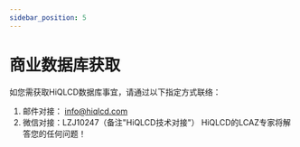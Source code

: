 ```yaml
---
sidebar_position: 5
---
```


# 商业数据库获取

如您需获取HiQLCD数据库事宜，请通过以下指定方式联络：

1. 邮件对接： [info@hiqlcd.com](mailto:info@hiqlcd.com)
2. 微信对接：LZJ10247（备注"HiQLCD技术对接"）
HiQLCD的LCAZ专家将解答您的任何问题！
